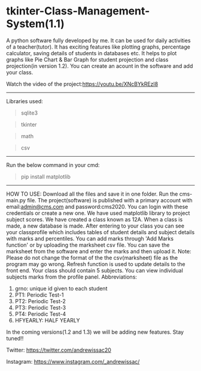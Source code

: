 # tkinter-Class-Management-System(1.1)
A python software fully developed by me. It can be used for daily activities of a teacher(tutor). It has exciting features like plotting graphs, percentage calculator, saving details of students in databases etc.
It helps to plot graphs like Pie Chart & Bar Graph for student projection and class projection(in version 1.2).
You can create an acount in the software and add your class.

Watch the video of the project:<https://youtu.be/XNcBYkREzl8>

------------
Libraries used:
>sqlite3

>tkinter

>math

>csv

---------------
Run the below command in your cmd:

>pip install matplotlib
---------------
HOW TO USE:
Download all the files and save it in one folder. Run the cms-main.py file.
The project(software) is published with a primary account with email:admin@cms.com and password:cms2020. You can login with these credentials or create a new one. We have used matplotlib library to project subject scores. We have created a class known as 12A. When a class is made, a new database is made. After entering to your class you can see your classprofile which includes tables of student details and subject details with marks and percentiles. You can add marks through 'Add Marks function' or by uploading the marksheet csv file. You can save the marksheet from the software and enter the marks and then upload it. Note: Please do not change the format of the the csv(marksheet) file as the program may go wrong. Refresh function is used to update details to the front end. Your class should contain 5 subjects. You can view individual subjects marks from the profile panel. 
Abbreviations:
1. grno: unique id given to each student
2. PT1: Periodic Test-1
3. PT2: Periodic Test-2
4. PT3: Periodic Test-3
5. PT4: Periodic Test-4
6. HFYEARLY: HALF YEARLY

In the coming versions(1.2 and 1.3) we will be adding new features. Stay tuned!!

Twitter: <https://twitter.com/andrewissac20>

Instagram: <https://www.instagram.com/_andrewissac/>

